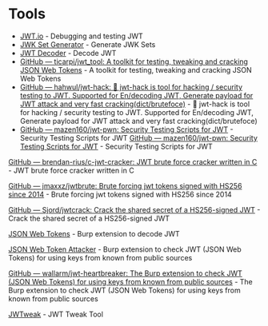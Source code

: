 # Tools

- [JWT.io](https://jwt.io/) - Debugging and testing JWT
- [JWK Set Generator](https://mkjwk.org/) - Generate JWK Sets
- [JWT Decoder](https://jwt.io/tools?tab=decode) - Decode JWT
- [GitHub — ticarpi/jwt_tool: A toolkit for testing, tweaking and cracking JSON Web Tokens](https://github.com/ticarpi/jwt_tool) - A toolkit for testing, tweaking and cracking JSON Web Tokens
- [GitHub — hahwul/jwt-hack: 🔩 jwt-hack is tool for hacking / security testing to JWT. Supported for En/decoding JWT, Generate payload for JWT attack and very fast cracking(dict/brutefoce)](https://github.com/hahwul/jwt-hack) - 🔩 jwt-hack is tool for hacking / security testing to JWT. Supported for En/decoding JWT, Generate payload for JWT attack and very fast cracking(dict/brutefoce)
- [GitHub — mazen160/jwt-pwn: Security Testing Scripts for JWT](https://github.com/mazen160/jwt-pwn) - Security Testing Scripts for JWT 
[GitHub — mazen160/jwt-pwn: Security Testing Scripts for JWT](https://github.com/mazen160/jwt-pwn) - Security Testing Scripts for JWT

[GitHub — brendan-rius/c-jwt-cracker: JWT brute force cracker written in C](https://github.com/brendan-rius/c-jwt-cracker) - JWT brute force cracker written in C

[GitHub — jmaxxz/jwtbrute: Brute forcing jwt tokens signed with HS256 since 2014](https://github.com/jmaxxz/jwtbrute) - Brute forcing jwt tokens signed with HS256 since 2014

[GitHub — Sjord/jwtcrack: Crack the shared secret of a HS256-signed JWT](https://github.com/Sjord/jwtcrack) - Crack the shared secret of a HS256-signed JWT

[JSON Web Tokens](https://portswigger.net/bappstore/f923cbf91698420890354c1d8958fee6) - Burp extension to decode JWT

[JSON Web Token Attacker](https://portswigger.net/bappstore/f923cbf91698420890354c1d8958fee6) - Burp extension to check JWT (JSON Web Tokens) for using keys from known from public sources 

[GitHub — wallarm/jwt-heartbreaker: The Burp extension to check JWT (JSON Web Tokens) for using keys from known from public sources](https://github.com/wallarm/jwt-heartbreaker) - The Burp extension to check JWT (JSON Web Tokens) for using keys from known from public sources 

[JWTweak](https://rishuranjanofficial.github.io/JWTweak/) - JWT Tweak Tool 

